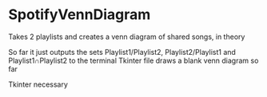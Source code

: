 # SpotifyVennDiagram
Takes 2 playlists and creates a venn diagram of shared songs, in theory

So far it just outputs the sets Playlist1/Playlist2, Playlist2/Playlist1 and Playlist1∩Playlist2 to the terminal
Tkinter file draws a blank venn diagram so far

Tkinter necessary
